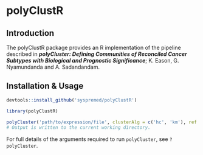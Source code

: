 polyClustR
================

Introduction
------------

The polyClustR package provides an R implementation of the pipeline described in ***polyCluster: Defining Communities of Reconciled Cancer Subtypes with Biological and Prognostic Significance***; K. Eason, G. Nyamundanda and A. Sadandandam.

Installation & Usage
--------------------

``` r
devtools::install_github('syspremed/polyClustR')

library(polyClustR)

polyCluster('path/to/expression/file', clusterAlg = c('hc', 'km'), ref = 'test_run')
# Output is written to the current working directory.
```

For full details of the arguments required to run `polyCluster`, see `?polyCluster`.
